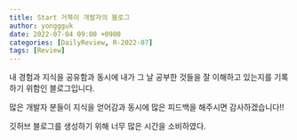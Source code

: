 ```yaml
---
title: Start 거북이 개발자의 블로그
author: yonggguk
date: 2022-07-04 09:00 +0900
categories: [DailyReview, R-2022-07]
tags: [Review]
---
```


내 경험과 지식을 공유함과 동시에 내가 그 날 공부한 것들을 잘 이해하고 있는지를 기록하기 위함인 블로그입니다.

많은 개발자 분들이 지식을 얻어감과 동시에 많은 피드백을 해주시면 감사하겠습니다!!

깃허브 블로그를 생성하기 위해 너무 많은 시간을 소비하였다.